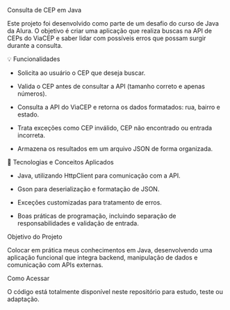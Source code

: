 Consulta de CEP em Java

Este projeto foi desenvolvido como parte de um desafio do curso de Java da Alura. O objetivo é criar uma aplicação que realiza buscas na API de CEPs do ViaCEP e saber lidar com possíveis erros que possam surgir durante a consulta.


💡 Funcionalidades


- Solicita ao usuário o CEP que deseja buscar.

- Valida o CEP antes de consultar a API (tamanho correto e apenas números).

- Consulta a API do ViaCEP e retorna os dados formatados: rua, bairro e estado.

- Trata exceções como CEP inválido, CEP não encontrado ou entrada incorreta.

- Armazena os resultados em um arquivo JSON de forma organizada.
  

🔧 Tecnologias e Conceitos Aplicados


- Java, utilizando HttpClient para comunicação com a API.

- Gson para deserialização e formatação de JSON.

- Exceções customizadas para tratamento de erros.

- Boas práticas de programação, incluindo separação de responsabilidades e validação de entrada.


Objetivo do Projeto

Colocar em prática meus conhecimentos em Java, desenvolvendo uma aplicação funcional que integra backend, manipulação de dados e comunicação com APIs externas.

Como Acessar

O código está totalmente disponível neste repositório para estudo, teste ou adaptação.

